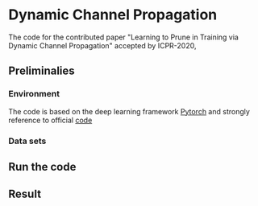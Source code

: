 # Dynamic Channel Propagation
The code for the contributed paper "Learning to Prune in Training via Dynamic Channel Propagation" accepted by ICPR-2020,
## Preliminalies
### Environment
The code is based on the deep learning framework [Pytorch](https://pytorch.org/) and strongly reference to official [code](https://github.com/pytorch/pytorch)

### Data sets

## Run the code

## Result
